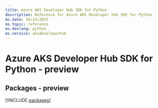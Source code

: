 ```yaml
---
title: Azure AKS Developer Hub SDK for Python
description: Reference for Azure AKS Developer Hub SDK for Python
ms.date: 10/24/2025
ms.topic: reference
ms.devlang: python
ms.service: aksdeveloperhub
---
```

# Azure AKS Developer Hub SDK for Python - preview
## Packages - preview
[!INCLUDE [packages](aks-developer-hub-index.md)]